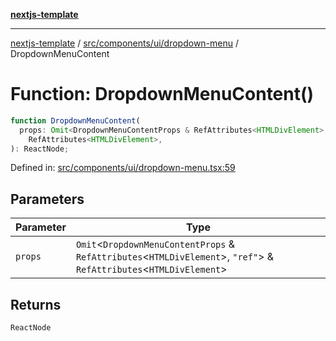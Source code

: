 [**nextjs-template**](README.md)

---

[nextjs-template](README.md) / [src/components/ui/dropdown-menu](src.components.ui.dropdown-menu.md) / DropdownMenuContent

# Function: DropdownMenuContent()

```ts
function DropdownMenuContent(
  props: Omit<DropdownMenuContentProps & RefAttributes<HTMLDivElement>, "ref"> &
    RefAttributes<HTMLDivElement>,
): ReactNode;
```

Defined in: [src/components/ui/dropdown-menu.tsx:59](https://github.com/mariolim96/Easy-Check-In/blob/e840a4393cceae48bed5204292fc61d73f9f5dbb/src/components/ui/dropdown-menu.tsx#L59)

## Parameters

| Parameter | Type                                                                                                                      |
| --------- | ------------------------------------------------------------------------------------------------------------------------- |
| `props`   | `Omit`\<`DropdownMenuContentProps` & `RefAttributes`\<`HTMLDivElement`\>, `"ref"`\> & `RefAttributes`\<`HTMLDivElement`\> |

## Returns

`ReactNode`
